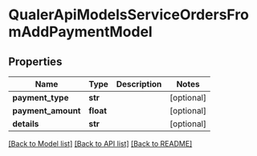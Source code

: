 # QualerApiModelsServiceOrdersFromAddPaymentModel

## Properties
Name | Type | Description | Notes
------------ | ------------- | ------------- | -------------
**payment_type** | **str** |  | [optional] 
**payment_amount** | **float** |  | [optional] 
**details** | **str** |  | [optional] 

[[Back to Model list]](../README.md#documentation-for-models) [[Back to API list]](../README.md#documentation-for-api-endpoints) [[Back to README]](../README.md)

